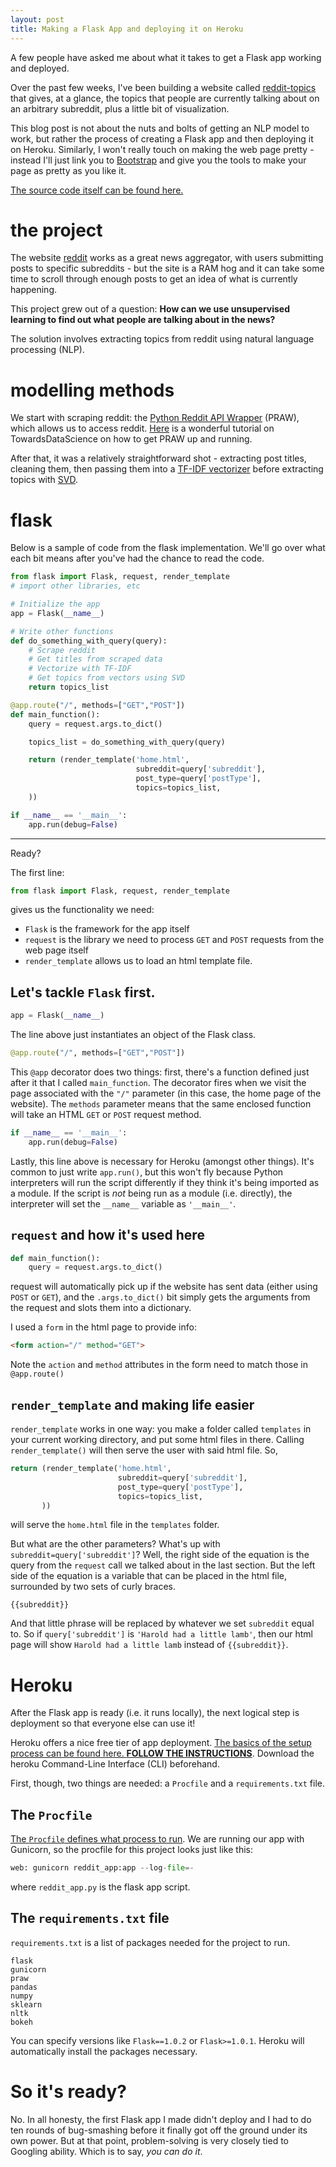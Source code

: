 ```yaml
---
layout: post
title: Making a Flask App and deploying it on Heroku
---
```


A few people have asked me about what it takes to get a Flask app working and deployed.

Over the past few weeks, I've been building a website called [reddit-topics](https://reddit-topics.herokuapp.com) that gives, at a glance, the topics that people are currently talking about on an arbitrary subreddit, plus a little bit of visualization.

This blog post is not about the nuts and bolts of getting an NLP model to work, but rather the process of creating a Flask app and then deploying it on Heroku. Similarly, I won't really touch on making the web page pretty - instead I'll just link you to [Bootstrap](https://getbootstrap.com/docs/4.4/layout/overview/) and give you the tools to make your page as pretty as you like it.

[The source code itself can be found here.](https://www.github.com/jonjonchu/metisproject4)

# the project

The website [reddit](https://www.reddit.com) works as a great news aggregator, with users submitting posts to specific subreddits - but the site is a RAM hog and it can take some time to scroll through enough posts to get an idea of what is currently happening.

This project grew out of a question: **How can we use unsupervised learning to find out what people are talking about in the news?**

The solution involves extracting topics from reddit using natural language processing (NLP).

# modelling methods

We start with scraping reddit: the [Python Reddit API Wrapper](https://praw.readthedocs.io/en/latest/) (PRAW), which allows us to access reddit. [Here](https://towardsdatascience.com/scraping-reddit-data-1c0af3040768) is a wonderful tutorial on TowardsDataScience on how to get PRAW up and running.

After that, it was a relatively straightforward shot - extracting post titles, cleaning them, then passing them into a [TF-IDF vectorizer](http://www.tfidf.com/) before extracting topics with [SVD](https://towardsdatascience.com/svd-8c2f72e264f).

# flask

Below is a sample of code from the flask implementation. We'll go over what each bit means after you've had the chance to read the code.

```python
from flask import Flask, request, render_template
# import other libraries, etc

# Initialize the app
app = Flask(__name__)

# Write other functions
def do_something_with_query(query):
    # Scrape reddit
    # Get titles from scraped data
    # Vectorize with TF-IDF
    # Get topics from vectors using SVD
    return topics_list

@app.route("/", methods=["GET","POST"])
def main_function():
    query = request.args.to_dict()

    topics_list = do_something_with_query(query)

    return (render_template('home.html',
                            subreddit=query['subreddit'],
                            post_type=query['postType'],
                            topics=topics_list,
    ))

if __name__ == '__main__':
    app.run(debug=False)
```

---

Ready?

The first line:

```python
from flask import Flask, request, render_template
```

gives us the functionality we need:

- ```Flask``` is the framework for the app itself
- ```request``` is the library we need to process ```GET``` and ```POST``` requests from the web page itself
- ```render_template``` allows us to load an html template file.

## Let's tackle ```Flask``` first.

```python
app = Flask(__name__)
```

The line above just instantiates an object of the Flask class.

```python
@app.route("/", methods=["GET","POST"])
```

This ```@app``` decorator does two things: first, there's a function defined just after it that I called ```main_function```. The decorator fires when we visit the page associated with the ```"/"``` parameter (in this case, the home page of the website). The ```methods``` parameter means that the same enclosed function will take an HTML ```GET``` or ```POST``` request method.

```python
if __name__ == '__main__':
    app.run(debug=False)
```

Lastly, this line above is necessary for Heroku (amongst other things). It's common to just write ```app.run()```, but this won't fly because Python interpreters will run the script differently if they think it's being imported as a module. If the script is *not* being run as a module (i.e. directly), the interpreter will set the ```__name__``` variable as ```'__main__'```.

## ```request``` and how it's used here

```python
def main_function():
    query = request.args.to_dict()
```

request will automatically pick up if the website has sent data (either using ```POST``` or ```GET```), and the ```.args.to_dict()``` bit simply gets the arguments from the request and slots them into a dictionary.

I used a ```form``` in the html page to provide info:

```html
<form action="/" method="GET">
```

Note the ```action``` and ```method``` attributes in the form need to match those in ```@app.route()```

## ```render_template``` and making life easier

```render_template``` works in one way: you make a folder called ```templates``` in your current working directory, and put some html files in there. Calling ```render_template()``` will then serve the user with said html file. So,

```python
return (render_template('home.html',
                        subreddit=query['subreddit'],
                        post_type=query['postType'],
                        topics=topics_list,
       ))
```

will serve the ```home.html``` file in the ```templates``` folder.

But what are the other parameters? What's up with ```subreddit=query['subreddit']```? Well, the right side of the equation is the query from the ```request``` call we talked about in the last section. But the left side of the equation is a variable that can be placed in the html file, surrounded by two sets of curly braces.

```
{{subreddit}}
```

And that little phrase will be replaced by whatever we set ```subreddit``` equal to. So if ```query['subreddit']``` is ```'Harold had a little lamb'```, then our html page will show ```Harold had a little lamb``` instead of ```{{subreddit}}```.

# Heroku

After the Flask app is ready (i.e. it runs locally), the next logical step is deployment so that everyone else can use it!

Heroku offers a nice free tier of app deployment. [The basics of the setup process can be found here. **FOLLOW THE INSTRUCTIONS**](https://devcenter.heroku.com/articles/git).  Download the heroku Command-Line Interface (CLI) beforehand.

First, though, two things are needed: a ```Procfile``` and a ```requirements.txt``` file.

## The ```Procfile```

[The ```Procfile``` defines what process to run](https://devcenter.heroku.com/articles/procfile
). We are running our app with Gunicorn, so the procfile for this project looks just like this:

```python
web: gunicorn reddit_app:app --log-file=-
```

where ```reddit_app.py``` is the flask app script.

## The ```requirements.txt``` file

```requirements.txt``` is a list of packages needed for the project to run.

```
flask
gunicorn
praw
pandas
numpy
sklearn
nltk
bokeh
```

You can specify versions like ```Flask==1.0.2``` or ```Flask>=1.0.1```. Heroku will automatically install the packages necessary.

# So it's ready?

No. In all honesty, the first Flask app I made didn't deploy and I had to do ten rounds of bug-smashing before it finally got off the ground under its own power. But at that point, problem-solving is very closely tied to Googling ability. Which is to say, *you can do it*.